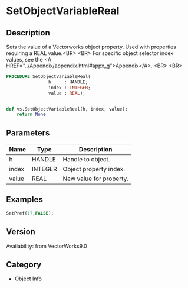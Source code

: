 # SetObjectVariableReal

## Description
Sets the value of a Vectorworks object property. Used with properties requiring a REAL value.&lt;BR&gt;
&lt;BR&gt;
For specific object selector index values, see the &lt;A HREF=&quot;../Appendix/appendix.html#appx_g&quot;&gt;Appendix&lt;/A&gt;.
&lt;BR&gt;
&lt;BR&gt;


```pascal
PROCEDURE SetObjectVariableReal(
				h     : HANDLE;
				index : INTEGER;
				value : REAL);
```

```python

def vs.SetObjectVariableReal(h, index, value):
    return None
```

## Parameters
|Name|Type|Description|
|---|---|---|
|h|HANDLE|Handle to object.|
|index|INTEGER|Object property index.|
|value|REAL|New value for property.|

## Examples
```pascal
SetPref(17,FALSE);


```

## Version
Availability: from VectorWorks9.0
## Category
* Object Info

